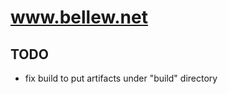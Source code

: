 www.bellew.net
====================

TODO
---------------------
* fix build to put artifacts under "build" directory